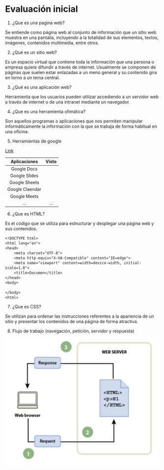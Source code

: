# Evaluación inicial

1. ¿Que es una pagina web?

Se entiende como página web al conjunto de información que un sitio web muestra en una pantalla, incluyendo a la totalidad de sus elementos, textos, imágenes, contenidos multimedia, entre otros.

2. ¿Qué es un sitio web?

Es un espacio virtual que contiene toda la información que una persona o empresa quiere difundir a través de internet. Usualmente se componen de páginas que suelen estar enlazadas a un menú general y su contenido gira en torno a un tema central.

3. ¿Qué es una aplicación web?

Herramienta que los usuarios pueden utilizar accediendo a un servidor web a través de internet o de una intranet mediante un navegador.

4. ¿Que es una herramienta ofimática?

Son aquellos programas o aplicaciones que nos permiten manipular informáticamente la información con la que se trabaja de forma habitual en una oficina.

5.  Herramientas de google

[Link](https://www.google.com/intl/es-419/chrome/browser-tools/ "Heramientas de Google")

| Aplicaciones | Visto |
|:----------:|:----------:|
|Google Docs|
|Google Slides|
|Google Sheets|
|Google Claendar|
|Google Meets|
|...|...|


6. ¿Que es HTML?

Es el código que se utiliza para estructurar y desplegar una página web y sus contenidos.

```
<!DOCTYPE html>
<html lang="en">
<head>
    <meta charset="UTF-8">
    <meta http-equiv="X-UA-Compatible" content="IE=edge">
    <meta name="viewport" content=width=device-width, initial-scale=1.0">
    <title>Documen</title>
</head>
<body>

</body>
<html>
```

7. ¿Que es CSS?

Se utilizan para ordenar las instrucciones referentes a la apariencia de un sitio y presentar los contenidos de una página de forma atractiva.

8. Flujo de trabajo (navegación, petición, servidor y respuesta)

![Imagen](https://github.com/Nahuel-00/SMX2-M8UF1A2_Evaluaci-n-inicial_LundNahuelChristian/blob/main/Captura%20de%20pantalla%202023-09-29%20155900.png "titulo opcional")
